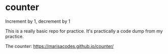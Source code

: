 # counter
Increment by 1, decrement by 1

This is a really basic repo for practice. It's practically a code dump from my practice.

The counter: https://marisacodes.github.io/counter/
